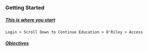 ### Getting Started
##### [This is where you start](https://dodmwrlibraries.org)
`Login > Scroll Down to Continue Education > O'Riley > Access`
##### [Objectives](https://resources.infosecinstitute.com/globalassets/documents/comptia-security-sy0-601-exam-objectives.pdf)
